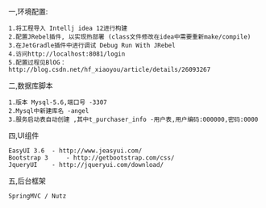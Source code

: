 #
一,环境配置:

    1.将工程导入 Intellj idea 12进行构建
    2.配置JRebel插件, 以实现热部署 (class文件修改在idea中需要重新make/compile)
    3.在JetGradle插件中进行调试 Debug Run With JRebel
    4.访问http://localhost:8081/login
    5.配置过程见BlOG： http://blog.csdn.net/hf_xiaoyou/article/details/26093267

二,数据库脚本

	1.版本 Mysql-5.6,端口号 -3307
	2.Mysql中新建库名 -angel
	3.服务启动表自动创建 ,其中t_purchaser_info -用户表,用户编码:000000,密码:0000

四,UI组件

	EasyUI 3.6 	- http://www.jeasyui.com/
	Bootstrap 3 	- http://getbootstrap.com/css/
	JqueryUI 	- http://jqueryui.com/download/

五,后台框架

    SpringMVC / Nutz
